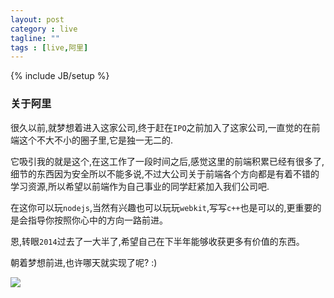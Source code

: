 ```yaml
---
layout: post
category : live
tagline: ""
tags : [live,阿里]
---
```

{% include JB/setup %}

### 关于阿里

很久以前,就梦想着进入这家公司,终于赶在`IPO`之前加入了这家公司,一直觉的在前端这个不大不小的圈子里,它是独一无二的.

它吸引我的就是这个,在这工作了一段时间之后,感觉这里的前端积累已经有很多了,细节的东西因为安全所以不能多说,不过大公司关于前端各个方向都是有着不错的学习资源,所以希望以前端作为自己事业的同学赶紧加入我们公司吧.

在这你可以玩`nodejs`,当然有兴趣也可以玩玩`webkit`,写写`c++`也是可以的,更重要的是会指导你按照你心中的方向一路前进。

恩,转眼`2014`过去了一大半了,希望自己在下半年能够收获更多有价值的东西。

朝着梦想前进,也许哪天就实现了呢? :)

<img src="{{ ASSET_PATH }}bootstrap-3/img/ali-jpg">